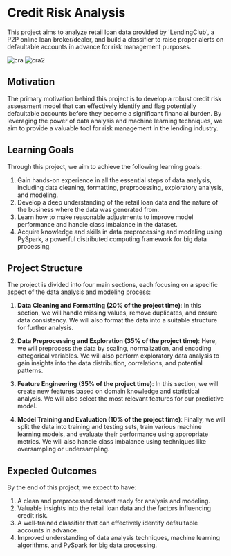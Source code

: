 # Credit Risk Analysis

This project aims to analyze retail loan data provided by 'LendingClub', a P2P online loan broker/dealer, and build a classifier to raise proper alerts on defaultable accounts in advance for risk management purposes.

![cra](https://github.com/llnOrmll/CRA/assets/32804828/0d91ade4-ca3f-4a21-8edd-7673d5ff350f)
![cra2](https://github.com/llnOrmll/CRA/assets/32804828/cfc9fd7b-020e-4283-8590-3be2590981ad)

## Motivation

The primary motivation behind this project is to develop a robust credit risk assessment model that can effectively identify and flag potentially defaultable accounts before they become a significant financial burden. By leveraging the power of data analysis and machine learning techniques, we aim to provide a valuable tool for risk management in the lending industry.

## Learning Goals

Through this project, we aim to achieve the following learning goals:

1. Gain hands-on experience in all the essential steps of data analysis, including data cleaning, formatting, preprocessing, exploratory analysis, and modeling.
2. Develop a deep understanding of the retail loan data and the nature of the business where the data was generated from.
3. Learn how to make reasonable adjustments to improve model performance and handle class imbalance in the dataset.
4. Acquire knowledge and skills in data preprocessing and modeling using PySpark, a powerful distributed computing framework for big data processing.

## Project Structure

The project is divided into four main sections, each focusing on a specific aspect of the data analysis and modeling process:

1. **Data Cleaning and Formatting (20% of the project time)**: In this section, we will handle missing values, remove duplicates, and ensure data consistency. We will also format the data into a suitable structure for further analysis.

2. **Data Preprocessing and Exploration (35% of the project time)**: Here, we will preprocess the data by scaling, normalization, and encoding categorical variables. We will also perform exploratory data analysis to gain insights into the data distribution, correlations, and potential patterns.

3. **Feature Engineering (35% of the project time)**: In this section, we will create new features based on domain knowledge and statistical analysis. We will also select the most relevant features for our predictive model.

4. **Model Training and Evaluation (10% of the project time)**: Finally, we will split the data into training and testing sets, train various machine learning models, and evaluate their performance using appropriate metrics. We will also handle class imbalance using techniques like oversampling or undersampling.

## Expected Outcomes

By the end of this project, we expect to have:

1. A clean and preprocessed dataset ready for analysis and modeling.
2. Valuable insights into the retail loan data and the factors influencing credit risk.
3. A well-trained classifier that can effectively identify defaultable accounts in advance.
4. Improved understanding of data analysis techniques, machine learning algorithms, and PySpark for big data processing.
